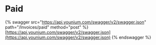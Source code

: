 # Paid

{% swagger src="https://api.younium.com/swagger/v2/swagger.json" path="/Invoices/paid" method="post" %}
[https://api.younium.com/swagger/v2/swagger.json](https://api.younium.com/swagger/v2/swagger.json)
{% endswagger %}
